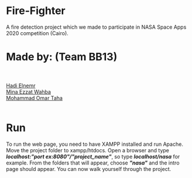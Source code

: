 # Fire-Fighter

A fire detection project which we made to participate in NASA Space Apps 2020 competition (Cairo).

# Made by: (Team BB13)

  <br><br>[Hadi Elnemr](https://github.com/HadiElnemr/)
  <br>[Mina Ezzat Wahba](https://github.com/minaezzat2000)
  <br>[Mohammad Omar Taha](https://github.com/mohammadomar17)
<br><br>

# Run

To run the web page, you need to have XAMPP installed and run Apache. Move the project folder to xampp/htdocs. Open a browser and type <b><i>localhost:"port ex:8080"/"project_name"</i></b>, so type <i><b>localhost/nasa</i></b> for example. From the folders that will appear, choose <b><i>"nasa"</i></b> and the intro page should appear. You can now walk yourself through the project.
